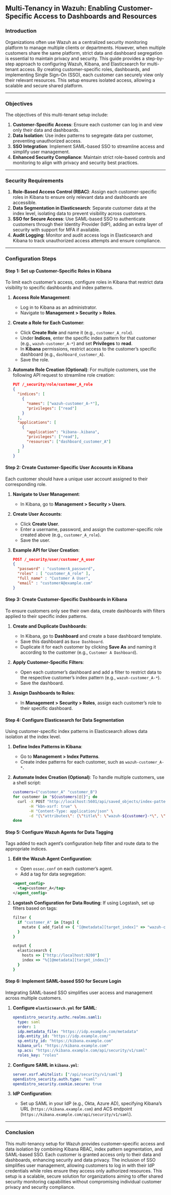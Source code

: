 ## Multi-Tenancy in Wazuh: Enabling Customer-Specific Access to Dashboards and Resources

### Introduction
Organizations often use Wazuh as a centralized security monitoring platform to manage multiple clients or departments. However, when multiple customers share the same platform, strict data and dashboard segregation is essential to maintain privacy and security. This guide provides a step-by-step approach to configuring Wazuh, Kibana, and Elasticsearch for multi-tenant access. By creating customer-specific roles, dashboards, and implementing Single Sign-On (SSO), each customer can securely view only their relevant resources. This setup ensures isolated access, allowing a scalable and secure shared platform.

---

### Objectives
The objectives of this multi-tenant setup include:
1. **Customer-Specific Access**: Ensure each customer can log in and view only their data and dashboards.
2. **Data Isolation**: Use index patterns to segregate data per customer, preventing unauthorized access.
3. **SSO Integration**: Implement SAML-based SSO to streamline access and simplify user management.
4. **Enhanced Security Compliance**: Maintain strict role-based controls and monitoring to align with privacy and security best practices.

---

### Security Requirements
1. **Role-Based Access Control (RBAC)**: Assign each customer-specific roles in Kibana to ensure only relevant data and dashboards are accessible.
2. **Data Segmentation in Elasticsearch**: Separate customer data at the index level, isolating data to prevent visibility across customers.
3. **SSO for Secure Access**: Use SAML-based SSO to authenticate customers through their Identity Provider (IdP), adding an extra layer of security with support for MFA if available.
4. **Audit Logging**: Monitor and audit access logs in Elasticsearch and Kibana to track unauthorized access attempts and ensure compliance.

---

### Configuration Steps

#### Step 1: Set up Customer-Specific Roles in Kibana
To limit each customer’s access, configure roles in Kibana that restrict data visibility to specific dashboards and index patterns.

1. **Access Role Management**:
   - Log in to Kibana as an administrator.
   - Navigate to **Management > Security > Roles**.

2. **Create a Role for Each Customer**:
   - Click **Create Role** and name it (e.g., `customer_A_role`).
   - Under **Indices**, enter the specific index pattern for that customer (e.g., `wazuh-customer_A-*`) and set **Privileges** to **read**.
   - In **Kibana** permissions, restrict access to the customer’s specific dashboard (e.g., `dashboard_customer_A`).
   - Save the role.

3. **Automate Role Creation (Optional)**:
   For multiple customers, use the following API request to streamline role creation:
   ```json
   PUT /_security/role/customer_A_role
   {
     "indices": [
       {
         "names": ["wazuh-customer_A-*"],
         "privileges": ["read"]
       }
     ],
     "applications": [
       {
         "application": "kibana-.kibana",
         "privileges": ["read"],
         "resources": ["dashboard_customer_A"]
       }
     ]
   }
   ```

#### Step 2: Create Customer-Specific User Accounts in Kibana
Each customer should have a unique user account assigned to their corresponding role.

1. **Navigate to User Management**:
   - In Kibana, go to **Management > Security > Users**.

2. **Create User Accounts**:
   - Click **Create User**.
   - Enter a username, password, and assign the customer-specific role created above (e.g., `customer_A_role`).
   - Save the user.
   
3. **Example API for User Creation**:
   ```json
   POST /_security/user/customer_A_user
   {
     "password" : "customerA_password",
     "roles" : [ "customer_A_role" ],
     "full_name" : "Customer A User",
     "email" : "customerA@example.com"
   }
   ```

#### Step 3: Create Customer-Specific Dashboards in Kibana
To ensure customers only see their own data, create dashboards with filters applied to their specific index patterns.

1. **Create and Duplicate Dashboards**:
   - In Kibana, go to **Dashboard** and create a base dashboard template.
   - Save this dashboard as `Base Dashboard`.
   - Duplicate it for each customer by clicking **Save As** and naming it according to the customer (e.g., `Customer A Dashboard`).

2. **Apply Customer-Specific Filters**:
   - Open each customer’s dashboard and add a filter to restrict data to the respective customer’s index pattern (e.g., `wazuh-customer_A-*`).
   - Save the dashboard.

3. **Assign Dashboards to Roles**:
   - In **Management > Security > Roles**, assign each customer’s role to their specific dashboard.

#### Step 4: Configure Elasticsearch for Data Segmentation
Using customer-specific index patterns in Elasticsearch allows data isolation at the index level.

1. **Define Index Patterns in Kibana**:
   - Go to **Management > Index Patterns**.
   - Create index patterns for each customer, such as `wazuh-customer_A-*`.

2. **Automate Index Creation (Optional)**:
   To handle multiple customers, use a shell script:
   ```bash
   customers=("customer_A" "customer_B")
   for customer in "${customers[@]}"; do
     curl -X POST "http://localhost:5601/api/saved_objects/index-pattern/${customer}_pattern" \
          -H "kbn-xsrf: true" \
          -H "Content-Type: application/json" \
          -d "{\"attributes\": {\"title\": \"wazuh-${customer}-*\", \"timeFieldName\": \"@timestamp\"}}"
   done
   ```

#### Step 5: Configure Wazuh Agents for Data Tagging
Tags added to each agent’s configuration help filter and route data to the appropriate indices.

1. **Edit the Wazuh Agent Configuration**:
   - Open `ossec.conf` on each customer’s agent.
   - Add a tag for data segregation:
   ```xml
   <agent_config>
     <tag>customer_A</tag>
   </agent_config>
   ```

2. **Logstash Configuration for Data Routing**:
   If using Logstash, set up filters based on tags:
   ```ruby
   filter {
     if "customer_A" in [tags] {
       mutate { add_field => { "[@metadata][target_index]" => "wazuh-customer_A-%{+YYYY.MM.dd}" } }
     }
   }

   output {
     elasticsearch {
       hosts => ["http://localhost:9200"]
       index => "%{[@metadata][target_index]}"
     }
   }
   ```

#### Step 6: Implement SAML-based SSO for Secure Login
Integrating SAML-based SSO simplifies user access and management across multiple customers.

1. **Configure `elasticsearch.yml` for SAML**:
   ```yaml
   opendistro_security.authc.realms.saml1:
     type: saml
     order: 1
     idp.metadata_file: "https://idp.example.com/metadata"
     idp.entity_id: "https://idp.example.com/"
     sp.entity_id: "https://kibana.example.com"
     kibana_url: "https://kibana.example.com"
     sp.acs: "https://kibana.example.com/api/security/v1/saml"
     roles_key: "roles"
   ```

2. **Configure SAML in `kibana.yml`**:
   ```yaml
   server.xsrf.whitelist: ["/api/security/v1/saml"]
   opendistro_security.auth.type: "saml"
   opendistro_security.cookie.secure: true
   ```

3. **IdP Configuration**:
   - Set up SAML in your IdP (e.g., Okta, Azure AD), specifying Kibana’s URL (`https://kibana.example.com`) and ACS endpoint (`https://kibana.example.com/api/security/v1/saml`).

---

### Conclusion
This multi-tenancy setup for Wazuh provides customer-specific access and data isolation by combining Kibana RBAC, index pattern segmentation, and SAML-based SSO. Each customer is granted access only to their data and dashboards, enhancing security and data privacy. The inclusion of SSO simplifies user management, allowing customers to log in with their IdP credentials while roles ensure they access only authorized resources. This setup is a scalable, secure solution for organizations aiming to offer shared security monitoring capabilities without compromising individual customer privacy and security compliance.
